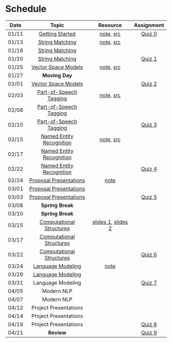 # Schedule

| Date  |                                                                                 Topic                                                                                 |                                     Resource                                      |       Assignment        |
|:-----:|:---------------------------------------------------------------------------------------------------------------------------------------------------------------------:|:---------------------------------------------------------------------------------:|:-----------------------:|
| 01/11 | [Getting Started](https://emory.zoom.us/rec/play/7T-5UBERbxVH1GpqksLnlXRFQgWMuthWR7lpTiRZib8G4c_YvHryP8LL-9vKGzgFU7G3BwuFJcQwK5Ow.uRO-0ieXdModVuCU?continueMode=true) |              [note](getting_started.md), [src](../src/quiz/quiz0.py)              | [Quiz 0](quiz/quiz0.md) |
| 01/13 |                 [String Matching](https://emory.zoom.us/rec/share/SXyMjocdb-EH0lnISSJ_90fPjC-gyj6ZHIn-WORviuEoIXk1qr3yqHe-LC5fgtOh.GlsKK_AuAUEZdWlR)                  |          [note](string_matching.ipynb), [src](../src/string_matching.py)          |                         |
| 01/18 |                 [String Matching](https://emory.zoom.us/rec/share/c2KbsaPRBERFPljDyskAyD3tdKaaeVaqnUk_fcHjITLiID7lW-d0iP18zyv03gss.4BqA2s93Zr2npVta)                  |                                                                                   |                         |
| 01/20 |                 [String Matching](https://emory.zoom.us/rec/share/8UNdtPHn58tJRJ3w6Nc3YaQa6uhob320o2Uv5_4TLpHGiw0PVgb1n7ljB7H-0A-g.4iPyQxA8AsXPE33T)                  |                                                                                   | [Quiz 1](quiz/quiz1.md) |
| 01/25 |               [Vector Space Models](https://emory.zoom.us/rec/share/MVRPgVM0tBUHT7qjc4K71Q7OFZHJjEKyXEXOL1KXYAV8HZ3HJSNarXd-qU1CPxNs.nG7TxlcsjSZ1Mde6)                |      [note](vector_space_models.ipynb), [src](../src/vector_space_models.py)      |                         |
| 01/27 |                                                                            **Moving Day**                                                                             |                                                                                   |                         |
| 02/01 |               [Vector Space Models](https://emory.zoom.us/rec/share/3BOV3uCDEnbCAbpSmCRMk7buo13N3Wabkj8XlUEI0EvaOIZ-cU6aeNipc4Dg_opK.7EltmBue4eJhudO7)                |                                                                                   | [Quiz 2](quiz/quiz2.md) |
| 02/03 |              [Part-of-Speech Tagging](https://emory.zoom.us/rec/share/TqkTGHKfSVSgJT3CuDYZ303jgQUVpg3a7ZiGPN20KMW_jC7A6xISL6FeDwCD_pxg.OqxvpcG74-8RSOiw)              |   [note](part_of_speech_tagging.ipynb), [src](../src/part_of_speech_tagging.py)   |                         |
| 02/08 |              [Part-of-Speech Tagging](https://emory.zoom.us/rec/share/Uvu_Ol35uFE6DQJlml6kc3KJMXL0eP1mUz-KWj8LIeA250XDp6Nl0w2_1XbcmdE.Dii7TDpqRui54tEk)               |                                                                                   |                         |
| 02/10 |              [Part-of-Speech Tagging](https://emory.zoom.us/rec/share/QIqPrhTz04rlz-Uqbw_HmGuN46aHbUPEqdadETpTeQ8sE1f47AaYScbcrZ66gQ2c.uj8oPmcJ_MVRsujM)              |                                                                                   | [Quiz 3](quiz/quiz3.md) |
| 02/15 |             [Named Entity Recognition](https://emory.zoom.us/rec/share/uGmpxQVE-xkzOgEJZqtXyaZt2D_c06XfXGaVN-ZjN8j6H1T62x_AVI81MlUlloK0.Izq3iTXKDhD_9PzT)             | [note](named_entity_recognition.ipynb), [src](../src/named_entity_recognition.py) |                         |
| 02/17 |             [Named Entity Recognition](https://emory.zoom.us/rec/share/9QNt3cORTjLmCGwfdrwSUftXBh18mbtgTocOkWMB0UT-3AMtl68axbMDiADyBPLA.afv4t-DAlwxV_fQK)             |                                                                                   |                         |
| 02/22 |             [Named Entity Recognition](https://emory.zoom.us/rec/share/HZivDAQ3IfeCyrcllVnTeaEJ1ueKDIG8fPuywcThQLhBCumma8Eaw6tg9zdfnVhk.mExyLpYV_z-KpFhG)             |                                                                                   | [Quiz 4](quiz/quiz4.md) |
| 02/24 |              [Proposal Presentations](https://emory.zoom.us/rec/share/m2nD79cmvrJeRUm3QCRcwQ5gP0bsKFiYF4KDLtoN977seS7QwKcDLeX3uIMhD_Ri.IRApU3ZAMpHJc41l)              |                            [note](project-proposal.md)                            |                         |
| 03/01 |              [Proposal Presentations](https://emory.zoom.us/rec/share/G2izi9m6RF7kBFsG7Y41VMPtLrK3DhU4JyT9mPlQQpP2GJadX4Rx5n0jKrzESBCA.KN8MEkzOovvyulmp)              |                                                                                   |                         |
| 03/03 |              [Proposal Presentations](https://emory.zoom.us/rec/share/36Gh-bms00oRezoHCjURD-lOIhofILHZv4IL1CK7pyjsOZb1vssa_CNJBrcm8R82.FMtgDdPBuQ51If6t)              |                                                                                   | [Quiz 5](quiz/quiz5.md) |
| 03/08 |                                                                           **Spring Break**                                                                            |                                                                                   |                         |
| 03/10 |                                                                           **Spring Break**                                                                            |                                                                                   |                         |
| 03/15 |             [Computational Structures](https://emory.zoom.us/rec/share/VqIAunPNVfTjq5na18JLU6wbAHx0GBjj9R6RvFiME3nJwDR2BrbN8yca_MckAjkq.SyeYEC3oq8MmY6dz)             |     [slides 1](phrase_structures.pdf), [slides 2](dependency_structures.pdf)      |                         |
| 03/17 |             [Computational Structures](https://emory.zoom.us/rec/share/wBArKDhGkETFReJ2mmIRn4BuI6pgJBQqp_7cVFIy9Lqd2IjaSLN62AAewvK8Q7VC.Z7uh-KKf9N31EOOA)             |                                                                                   |                         |
| 03/22 |             [Computational Structures](https://emory.zoom.us/rec/share/Y7nRZVN3KP4fVUlJotjZcuGjqe1ri46OAZHSBRkR5fdVPCN5J3Vu76SnmzaJn6dl.GTchh0vwFtEb2wFf)             |                                                                                   | [Quiz 6](quiz/quiz6.md) |
| 03/24 |                [Language Modeling](https://emory.zoom.us/rec/share/URIM4p8HR7hUKKUCDBnaiJG1gZVgWl56J3EhODcMGgHs-R62DiTr7W0hn2q3TGxV.2ApqzXx_kRdglOUX)                 |                           [note](language_modeling.pdf)                           |                         |
| 03/29 |                [Language Modeling](https://emory.zoom.us/rec/share/DPskXwf89iIGphpZ80XO4i6YKzgkuHnRuwId_Kmxhm7faoQa-ir--lqoXWg2rTV2.gBI8cMTRZAcj8nrg)                 |                                                                                   |                         |
| 03/31 |                                                                           Language Modeling                                                                           |                                                                                   | [Quiz 7](quiz/quiz7.md) |
| 04/05 |                                                                              Modern NLP                                                                               |                                                                                   |                         |
| 04/07 |                                                                              Modern NLP                                                                               |                                                                                   |                         |
| 04/12 |                                                                         Project Presentations                                                                         |                                                                                   |                         |
| 04/14 |                                                                         Project Presentations                                                                         |                                                                                   |                         |
| 04/19 |                                                                         Project Presentations                                                                         |                                                                                   | [Quiz 8](quiz/quiz7.md) |
| 04/21 |                                                                              **Review**                                                                               |                                                                                   | [Quiz 9](quiz/quiz7.md) |

<!--
0: 2
1: 7
2: 7
3: 7\
4: 7
5: 3
6: 5
7: 5
8: 3
9: 4
-->
